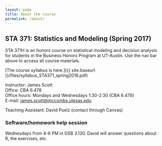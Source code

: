 ```yaml
---
layout: page
title: About the course
permalink: /about/
---
```


## STA 371: Statistics and Modeling (Spring 2017)

STA 371H is an honors course on statistical modeling and decision analysis for
students in the Business Honors Program at UT-Austin.  Use the nav bar above to access all course materials.

[The course syllabus is here.]({{ site.baseurl }}/files/syllabus_STA371_spring2018.pdf)

Instructor: James Scott  
Office: CBA 6.478  
Office hours: Mondays and Wednesdays 1:30-2:30 (CBA 6.478)  
E-mail: james.scott@mccombs.utexas.edu  

Teaching Assistant: David Puelz (contact through Canvas)  

### Software/homework help session

Wednesdays from 4-6 PM in GSB 3.130.  David will answer questions about R, the exercises, etc.  
